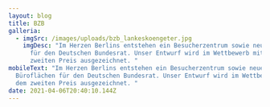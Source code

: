 ```yaml
---
layout: blog
title: BZB
galleria:
  - imgSrc: /images/uploads/bzb_lankeskoengeter.jpg
    imgDesc: "Im Herzen Berlins entstehen ein Besucherzentrum sowie neue Büroflächen
      für den Deutschen Bundesrat. Unser Entwurf wird im Wettbewerb mit dem
      zweiten Preis ausgezeichnet. "
mobileText: "Im Herzen Berlins entstehen ein Besucherzentrum sowie neue
  Büroflächen für den Deutschen Bundesrat. Unser Entwurf wird im Wettbewerb mit
  dem zweiten Preis ausgezeichnet. "
date: 2021-04-06T20:40:10.144Z
---
```

